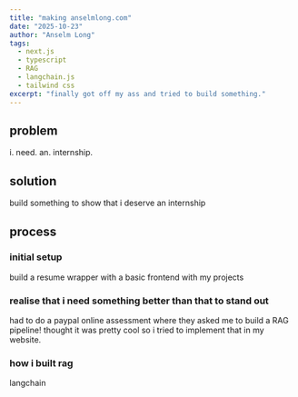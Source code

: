 ```yaml
---
title: "making anselmlong.com"
date: "2025-10-23"
author: "Anselm Long"
tags:
  - next.js
  - typescript
  - RAG
  - langchain.js
  - tailwind css
excerpt: "finally got off my ass and tried to build something."
---
```


## problem

i. need. an. internship. 

## solution

build something to show that i deserve an internship

## process

### initial setup

build a resume wrapper with a basic frontend with my projects

### realise that i need something better than that to stand out

had to do a paypal online assessment where they asked me to build a RAG pipeline! thought it was pretty cool so i tried to implement that in my website. 

### how i built rag

langchain